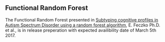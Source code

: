 ## Functional Random Forest

The Functional Random Forest presented in [Subtyping cognitive profiles in Autism Spectrum Disorder using a random forest algorithm](https://doi.org/10.1016/j.neuroimage.2017.12.044), E. Feczko Ph.D. et al., is in release preperation with expected availibility date of March 5th 2017.
